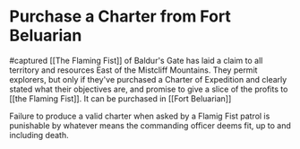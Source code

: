 # Purchase a Charter from Fort Beluarian
#captured
[[The Flaming Fist]] of Baldur's Gate has laid a claim to all territory and resources East of the Mistcliff Mountains. They permit explorers, but only if they've purchased a Charter of Expedition and clearly stated what their objectives are, and promise to give a slice of the profits to [[the Flaming Fist]]. It can be purchased in [[Fort Beluarian]]

Failure to produce a valid charter when asked by a Flamig Fist patrol is punishable by whatever means the commanding officer deems fit, up to and including death.